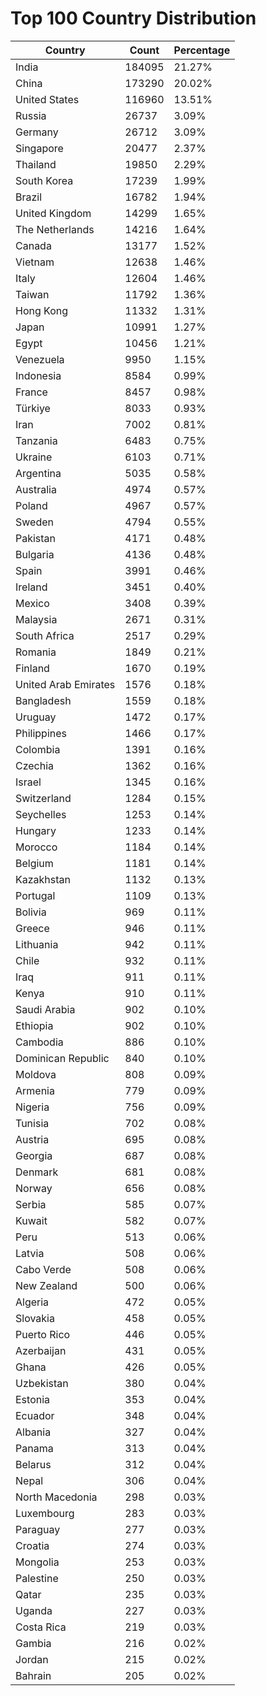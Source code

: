 # Top 100 Country Distribution
| Country | Count | Percentage |
|----|----|----|
| India | 184095 | 21.27% |
| China | 173290 | 20.02% |
| United States | 116960 | 13.51% |
| Russia | 26737 | 3.09% |
| Germany | 26712 | 3.09% |
| Singapore | 20477 | 2.37% |
| Thailand | 19850 | 2.29% |
| South Korea | 17239 | 1.99% |
| Brazil | 16782 | 1.94% |
| United Kingdom | 14299 | 1.65% |
| The Netherlands | 14216 | 1.64% |
| Canada | 13177 | 1.52% |
| Vietnam | 12638 | 1.46% |
| Italy | 12604 | 1.46% |
| Taiwan | 11792 | 1.36% |
| Hong Kong | 11332 | 1.31% |
| Japan | 10991 | 1.27% |
| Egypt | 10456 | 1.21% |
| Venezuela | 9950 | 1.15% |
| Indonesia | 8584 | 0.99% |
| France | 8457 | 0.98% |
| Türkiye | 8033 | 0.93% |
| Iran | 7002 | 0.81% |
| Tanzania | 6483 | 0.75% |
| Ukraine | 6103 | 0.71% |
| Argentina | 5035 | 0.58% |
| Australia | 4974 | 0.57% |
| Poland | 4967 | 0.57% |
| Sweden | 4794 | 0.55% |
| Pakistan | 4171 | 0.48% |
| Bulgaria | 4136 | 0.48% |
| Spain | 3991 | 0.46% |
| Ireland | 3451 | 0.40% |
| Mexico | 3408 | 0.39% |
| Malaysia | 2671 | 0.31% |
| South Africa | 2517 | 0.29% |
| Romania | 1849 | 0.21% |
| Finland | 1670 | 0.19% |
| United Arab Emirates | 1576 | 0.18% |
| Bangladesh | 1559 | 0.18% |
| Uruguay | 1472 | 0.17% |
| Philippines | 1466 | 0.17% |
| Colombia | 1391 | 0.16% |
| Czechia | 1362 | 0.16% |
| Israel | 1345 | 0.16% |
| Switzerland | 1284 | 0.15% |
| Seychelles | 1253 | 0.14% |
| Hungary | 1233 | 0.14% |
| Morocco | 1184 | 0.14% |
| Belgium | 1181 | 0.14% |
| Kazakhstan | 1132 | 0.13% |
| Portugal | 1109 | 0.13% |
| Bolivia | 969 | 0.11% |
| Greece | 946 | 0.11% |
| Lithuania | 942 | 0.11% |
| Chile | 932 | 0.11% |
| Iraq | 911 | 0.11% |
| Kenya | 910 | 0.11% |
| Saudi Arabia | 902 | 0.10% |
| Ethiopia | 902 | 0.10% |
| Cambodia | 886 | 0.10% |
| Dominican Republic | 840 | 0.10% |
| Moldova | 808 | 0.09% |
| Armenia | 779 | 0.09% |
| Nigeria | 756 | 0.09% |
| Tunisia | 702 | 0.08% |
| Austria | 695 | 0.08% |
| Georgia | 687 | 0.08% |
| Denmark | 681 | 0.08% |
| Norway | 656 | 0.08% |
| Serbia | 585 | 0.07% |
| Kuwait | 582 | 0.07% |
| Peru | 513 | 0.06% |
| Latvia | 508 | 0.06% |
| Cabo Verde | 508 | 0.06% |
| New Zealand | 500 | 0.06% |
| Algeria | 472 | 0.05% |
| Slovakia | 458 | 0.05% |
| Puerto Rico | 446 | 0.05% |
| Azerbaijan | 431 | 0.05% |
| Ghana | 426 | 0.05% |
| Uzbekistan | 380 | 0.04% |
| Estonia | 353 | 0.04% |
| Ecuador | 348 | 0.04% |
| Albania | 327 | 0.04% |
| Panama | 313 | 0.04% |
| Belarus | 312 | 0.04% |
| Nepal | 306 | 0.04% |
| North Macedonia | 298 | 0.03% |
| Luxembourg | 283 | 0.03% |
| Paraguay | 277 | 0.03% |
| Croatia | 274 | 0.03% |
| Mongolia | 253 | 0.03% |
| Palestine | 250 | 0.03% |
| Qatar | 235 | 0.03% |
| Uganda | 227 | 0.03% |
| Costa Rica | 219 | 0.03% |
| Gambia | 216 | 0.02% |
| Jordan | 215 | 0.02% |
| Bahrain | 205 | 0.02% |
